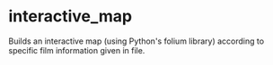 # interactive_map
Builds an interactive map (using Python's folium library) according to specific film information given in file.
